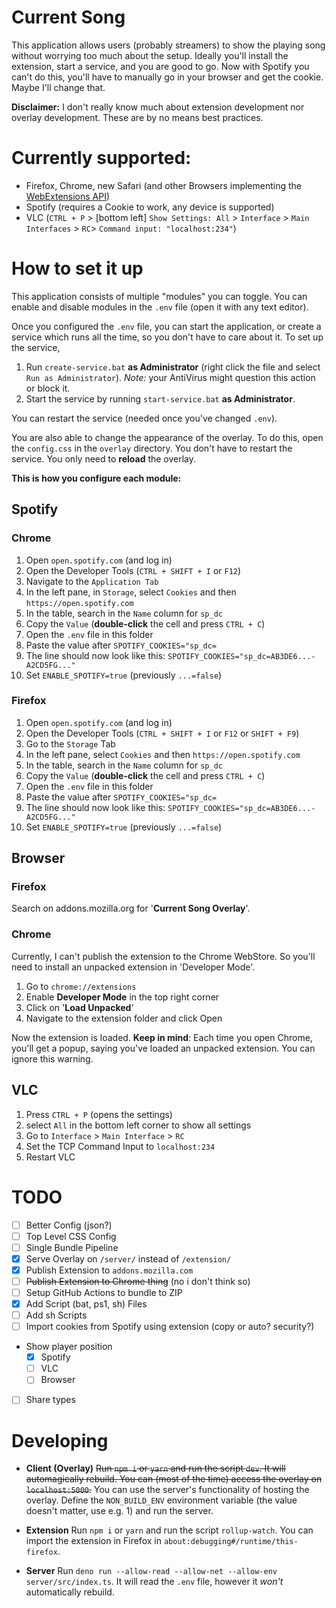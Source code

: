 # Current Song

This application allows users (probably streamers) to show the playing song
 without worrying too much about the setup. Ideally you'll install the extension, start 
 a service, and you are good to go. Now with Spotify you can't do this, you'll have to manually go in your browser and get the cookie.
 Maybe I'll change that.
 
 **Disclaimer:** I don't really know much about extension development nor overlay development. These are by no means best practices.
 
# Currently supported:
 
 * Firefox, Chrome, new Safari (and other Browsers implementing the [WebExtensions API](https://developer.mozilla.org/en-US/docs/Mozilla/Add-ons/WebExtensions/API/tabs))
 * Spotify (requires a Cookie to work, any device is supported)
 * VLC (`CTRL + P` > [bottom left] `Show Settings: All` > `Interface` > `Main Interfaces` > `RC`> `Command input: "localhost:234"`)

# How to set it up

This application consists of multiple "modules" you can toggle.
You can enable and disable modules in the `.env` file (open it with any text editor).

Once you configured the `.env` file, you can start the application, or create a service which runs all the time, so you don't have to care about it.
To set up the service, 
1. Run `create-service.bat` **as Administrator** (right click the file and select `Run as Administrator`).
_Note:_ your AntiVirus might question this action or block it.
2. Start the service by running `start-service.bat` **as Administrator**.

You can restart the service (needed once you've changed `.env`).

You are also able to change the appearance of the overlay. To do this, open the `config.css` in the `overlay` directory.
You don't have to restart the service. You only need to **reload** the overlay. 

**This is how you configure each module:**

## Spotify

### Chrome
  1.  Open `open.spotify.com` (and log in)
  2.  Open the Developer Tools (`CTRL + SHIFT + I` or `F12`)
  3.  Navigate to the `Application Tab`
  4.  In the left pane, in `Storage`, select `Cookies` and then `https://open.spotify.com`
  5.  In the table, search in the `Name` column for `sp_dc`
  6.  Copy the `Value` (**double-click** the cell and press `CTRL + C`)
  7.  Open the `.env` file in this folder
  8.  Paste the value after `SPOTIFY_COOKIES="sp_dc=`
  9.  The line should now look like this: `SPOTIFY_COOKIES="sp_dc=AB3DE6...-A2CD5FG..."`
 10.  Set `ENABLE_SPOTIFY=true` (previously `...=false`)

### Firefox
  1.  Open `open.spotify.com` (and log in)
  2.  Open the Developer Tools (`CTRL + SHIFT + I` or `F12` or `SHIFT + F9`)
  3.  Go to the `Storage` Tab
  4.  In the left pane, select `Cookies` and then `https://open.spotify.com`
  5.  In the table, search in the `Name` column for `sp_dc`
  6.  Copy the `Value` (**double-click** the cell and press `CTRL + C`)
  7.  Open the `.env` file in this folder
  8.  Paste the value after `SPOTIFY_COOKIES="sp_dc=`
  9.  The line should now look like this: `SPOTIFY_COOKIES="sp_dc=AB3DE6...-A2CD5FG..."`
 10.  Set `ENABLE_SPOTIFY=true` (previously `...=false`)

## Browser

### Firefox
Search on addons.mozilla.org for '**Current Song Overlay**'.

### Chrome
Currently, I can't publish the extension to the Chrome WebStore.
So you'll need to install an unpacked extension in 'Developer Mode'.
1. Go to `chrome://extensions`
2. Enable **Developer Mode** in the top right corner
3. Click on '**Load Unpacked**'
4. Navigate to the extension folder and click Open

Now the extension is loaded. **Keep in mind**: Each time you open Chrome, you'll get a popup, saying you've loaded an unpacked extension. You can ignore this warning.

## VLC

1. Press `CTRL + P` (opens the settings)
2. select `All` in the bottom left corner to show all settings
3. Go to `Interface` > `Main Interface` > `RC`
4. Set the TCP Command Input to `localhost:234`
5. Restart VLC

# TODO

- [ ] Better Config (json?)
- [ ] Top Level CSS Config
- [ ] Single Bundle Pipeline
- [x] Serve Overlay on `/server/` instead of `/extension/`
- [x] Publish Extension to `addons.mozilla.com`
- [ ] ~~Publish Extension to Chrome thing~~ (no i don't think so)
- [ ] Setup GitHub Actions to bundle to ZIP
- [x] Add Script (bat, ps1, sh) Files
- [ ] Add sh Scripts
- [ ] Import cookies from Spotify using extension (copy or auto? security?)
- Show player position
   - [x] Spotify
   - [ ] VLC
   - [ ] Browser
- [ ] Share types
   
# Developing

* **Client (Overlay)**
~~Run `npm i` or `yarn` and run the script `dev`. It will automagically rebuild.
You can (most of the time) access the overlay on `localhost:5000`.~~
You can use the server's functionality of hosting the overlay.
 Define the `NON_BUILD_ENV` environment variable (the value doesn't matter, use e.g. 1) and run the server.

* **Extension**
Run `npm i` or `yarn` and run the script `rollup-watch`.
You can import the extension in Firefox in `about:debugging#/runtime/this-firefox`.

* **Server**
Run `deno run --allow-read --allow-net --allow-env server/src/index.ts`.
It will read the `.env` file, however it _won't_ automatically rebuild.
